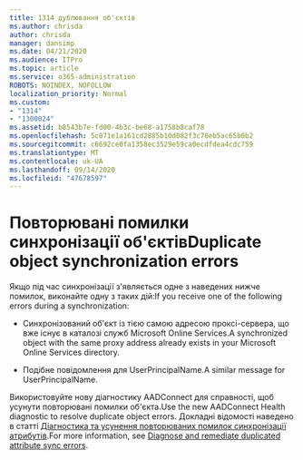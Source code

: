```yaml
---
title: 1314 дублювання об'єктів
ms.author: chrisda
author: chrisda
manager: dansimp
ms.date: 04/21/2020
ms.audience: ITPro
ms.topic: article
ms.service: o365-administration
ROBOTS: NOINDEX, NOFOLLOW
localization_priority: Normal
ms.custom:
- "1314"
- "1300024"
ms.assetid: b8543b7e-fd00-4b3c-be68-a1758b8caf78
ms.openlocfilehash: 5c071e1a161cd2885b10d082f3c78eb5ac65b0b2
ms.sourcegitcommit: c6692ce0fa1358ec3529e59ca0ecdfdea4cdc759
ms.translationtype: MT
ms.contentlocale: uk-UA
ms.lasthandoff: 09/14/2020
ms.locfileid: "47678597"
---
```

# <a name="duplicate-object-synchronization-errors"></a><span data-ttu-id="787b7-102">Повторювані помилки синхронізації об'єктів</span><span class="sxs-lookup"><span data-stu-id="787b7-102">Duplicate object synchronization errors</span></span>

<span data-ttu-id="787b7-103">Якщо під час синхронізації з'являється одне з наведених нижче помилок, виконайте одну з таких дій:</span><span class="sxs-lookup"><span data-stu-id="787b7-103">If you receive one of the following errors during a synchronization:</span></span>

- <span data-ttu-id="787b7-104">Синхронізований об'єкт із тією самою адресою проксі-сервера, що вже існує в каталозі служб Microsoft Online Services.</span><span class="sxs-lookup"><span data-stu-id="787b7-104">A synchronized object with the same proxy address already exists in your Microsoft Online Services directory.</span></span>

- <span data-ttu-id="787b7-105">Подібне повідомлення для UserPrincipalName.</span><span class="sxs-lookup"><span data-stu-id="787b7-105">A similar message for UserPrincipalName.</span></span>

<span data-ttu-id="787b7-106">Використовуйте нову діагностику AADConnect для справності, щоб усунути повторювані помилки об'єкта.</span><span class="sxs-lookup"><span data-stu-id="787b7-106">Use the new AADConnect Health diagnostic to resolve duplicate object errors.</span></span> <span data-ttu-id="787b7-107">Докладні відомості наведено в статті [Діагностика та усунення повторюваних помилок синхронізації атрибутів](https://docs.microsoft.com/azure/active-directory/hybrid/how-to-connect-health-diagnose-sync-errors).</span><span class="sxs-lookup"><span data-stu-id="787b7-107">For more information, see [Diagnose and remediate duplicated attribute sync errors](https://docs.microsoft.com/azure/active-directory/hybrid/how-to-connect-health-diagnose-sync-errors).</span></span>
